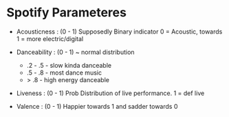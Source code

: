 # Spotify Parameteres

* Acousticness : (0 - 1) Supposedly Binary indicator 0 = Acoustic, towards 1 = more electric/digital

* Danceability : (0 - 1) ~ normal distribution
    - .2 - .5 - slow kinda danceable
    - .5 - .8 - most dance music
    - \> .8 - high energy danceable

* Liveness : (0 - 1) Prob Distribution of live performance. 1 = def live

* Valence : (0 - 1) Happier towards 1 and sadder towards 0